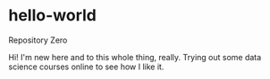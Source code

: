 # hello-world
Repository Zero

Hi! I'm new here and to this whole thing, really. Trying out some data science courses online to see how I like it.
